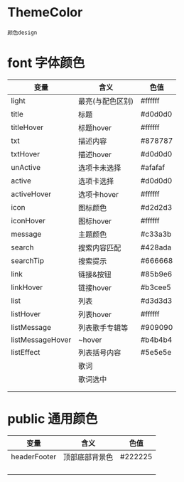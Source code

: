 # ThemeColor
`颜色design`

# font 字体颜色

|变量|含义|色值|
|-----|-----|-----|
|light|最亮(与配色区别)|#ffffff|
|title|标题|#d0d0d0|
|titleHover|标题hover|#ffffff|
|txt|描述内容|#878787|
|txtHover|描述hover|#d0d0d0|
|unActive|选项卡未选择|#afafaf|
|active|选项卡选择|#d0d0d0|
|activeHover|选项卡hover|#ffffff|
|icon|图标颜色|#d2d2d3|
|iconHover|图标hover|#ffffff|
|message|主题颜色|#c33a3b|
|search|搜索内容匹配|#428ada|
|searchTip|搜索提示|#666668|
|link|链接&按钮|#85b9e6|
|linkHover|链接hover|#b3cee5|
|list|列表|#d3d3d3|
|listHover|列表hover|#ffffff|
|listMessage|列表歌手专辑等|#909090|
|listMessageHover|~hover|#b4b4b4|
|listEffect|列表括号内容|#5e5e5e|
||歌词||
||歌词选中||
||||
||||

# public 通用颜色

|变量|含义|色值|
|-----|-----|-----|
|headerFooter|顶部底部背景色|#222225|
||||
||||
||||
||||